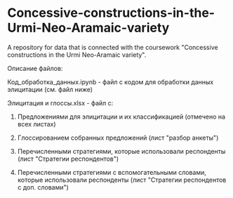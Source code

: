 # Concessive-constructions-in-the-Urmi-Neo-Aramaic-variety
A repository for data that is connected with the coursework "Concessive constructions in the Urmi Neo-Aramaic variety".

Описание файлов:

Код_обработка_данных.ipynb - файл с кодом для обработки данных элицитации (см. файл ниже)

Элицитация и глоссы.xlsx - файл с:

1. Предложениями для элицитации и их классификацией (отмечено на всех листах)
   
2. Глоссированием собранных предложений (лист "разбор анкеты")

3. Перечисленными стратегиями, которые использовали респонденты (лист "Стратегии респондентов")

4. Перечисленными стратегиями с вспомогательными словами, которые использовали респонденты (лист "Стратегии респондентов с доп. словами")
